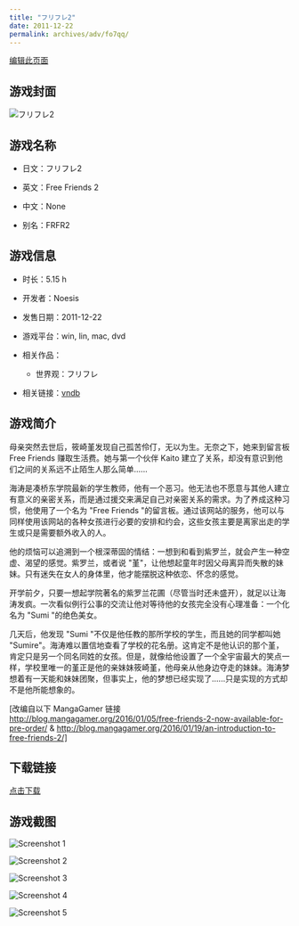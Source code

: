 ```yaml
---
title: "フリフレ2"
date: 2011-12-22
permalink: archives/adv/fo7qq/
---
```

[编辑此页面](https://github.com/ACG-3/ADV3-source/blob/main/source/_posts/%E3%83%95%E3%83%AA%E3%83%95%E3%83%AC2.md)

## 游戏封面

![フリフレ2](https://pan.timero.xyz/d/onedrive/img_lib_001/%E3%83%95%E3%83%AA%E3%83%95%E3%83%AC2_cover.avif)


## 游戏名称

- 日文：フリフレ2
- 英文：Free Friends 2
- 中文：None

- 别名：FRFR2


## 游戏信息

- 时长：5.15 h
- 开发者：Noesis
- 发售日期：2011-12-22
- 游戏平台：win, lin, mac, dvd
- 相关作品：
   - 世界观：フリフレ

- 相关链接：[vndb](https://vndb.org/v8322)


## 游戏简介

母亲突然去世后，筱崎堇发现自己孤苦伶仃，无以为生。无奈之下，她来到留言板 Free Friends 赚取生活费。她与第一个伙伴 Kaito 建立了关系，却没有意识到他们之间的关系远不止陌生人那么简单......

海涛是凑桥东学院最新的学生教师，他有一个恶习。他无法也不愿意与其他人建立有意义的亲密关系，而是通过援交来满足自己对亲密关系的需求。为了养成这种习惯，他使用了一个名为 "Free Friends "的留言板。通过该网站的服务，他可以与同样使用该网站的各种女孩进行必要的安排和约会，这些女孩主要是离家出走的学生或只是需要额外收入的人。

他的烦恼可以追溯到一个根深蒂固的情结：一想到和看到紫罗兰，就会产生一种空虚、渴望的感觉。紫罗兰，或者说 "堇"，让他想起童年时因父母离异而失散的妹妹。只有迷失在女人的身体里，他才能摆脱这种依恋、怀念的感觉。

开学前夕，只要一想起学院著名的紫罗兰花圃（尽管当时还未盛开），就足以让海涛发疯。一次看似例行公事的交流让他对等待他的女孩完全没有心理准备：一个化名为 "Sumi "的绝色美女。

几天后，他发现 "Sumi "不仅是他任教的那所学校的学生，而且她的同学都叫她 "Sumire"。海涛难以置信地查看了学校的花名册。这肯定不是他认识的那个堇，肯定只是另一个同名同姓的女孩。但是，就像给他设置了一个全宇宙最大的笑点一样，学校里唯一的堇正是他的亲妹妹筱崎堇，他母亲从他身边夺走的妹妹。海涛梦想着有一天能和妹妹团聚，但事实上，他的梦想已经实现了......只是实现的方式却不是他所能想象的。

[改编自以下 MangaGamer 链接 http://blog.mangagamer.org/2016/01/05/free-friends-2-now-available-for-pre-order/ & http://blog.mangagamer.org/2016/01/19/an-introduction-to-free-friends-2/]


## 下载链接

[点击下载](https://pan.timero.xyz/onedrive/adv_lib_001/%E3%83%95%E3%83%AA%E3%83%95%E3%83%AC2)


## 游戏截图


![Screenshot 1](https://pan.timero.xyz/d/onedrive/img_lib_001/%E3%83%95%E3%83%AA%E3%83%95%E3%83%AC2_Screenshot_1.avif)

![Screenshot 2](https://pan.timero.xyz/d/onedrive/img_lib_001/%E3%83%95%E3%83%AA%E3%83%95%E3%83%AC2_Screenshot_2.avif)

![Screenshot 3](https://pan.timero.xyz/d/onedrive/img_lib_001/%E3%83%95%E3%83%AA%E3%83%95%E3%83%AC2_Screenshot_3.avif)

![Screenshot 4](https://pan.timero.xyz/d/onedrive/img_lib_001/%E3%83%95%E3%83%AA%E3%83%95%E3%83%AC2_Screenshot_4.avif)

![Screenshot 5](https://pan.timero.xyz/d/onedrive/img_lib_001/%E3%83%95%E3%83%AA%E3%83%95%E3%83%AC2_Screenshot_5.avif)

